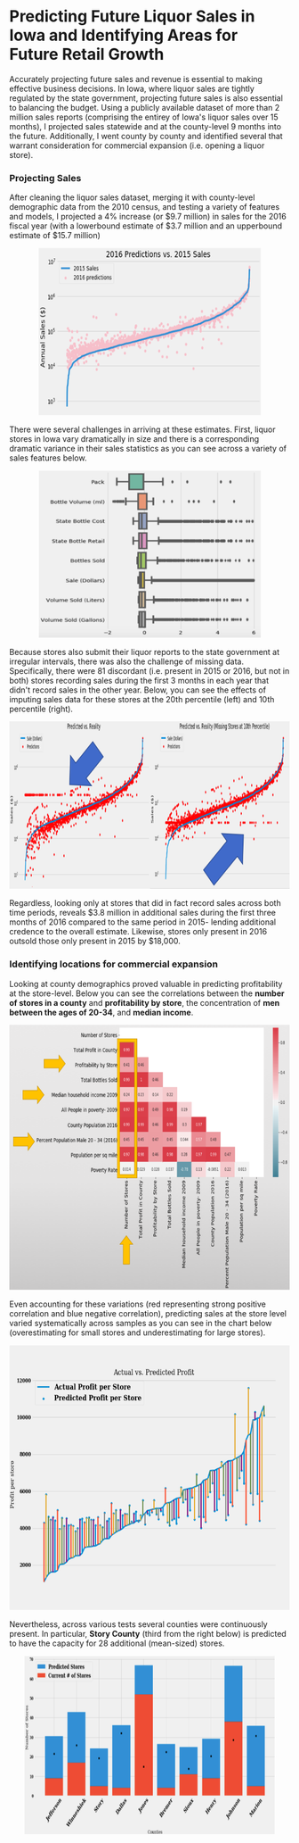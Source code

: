 # Predicting Future Liquor Sales in Iowa and Identifying Areas for Future Retail Growth

Accurately projecting future sales and revenue is essential to making effective business decisions. In Iowa, where liquor sales are tightly regulated by the state government, projecting future sales is also essential to balancing the budget. Using a publicly available dataset of more than 2 million sales reports (comprising the entirey of Iowa's liquor sales over 15 months), I projected sales statewide and at the county-level 9 months into the future. Additionally, I went county by county and identified several that warrant consideration for commercial expansion (i.e. opening a liquor store). 

### Projecting Sales 

After cleaning the liquor sales dataset, merging it with county-level demographic data from the 2010 census, and testing a variety of features and models, I projected a 4% increase (or $9.7 million) in sales for the 2016 fiscal year (with a lowerbound estimate of $3.7 million and an upperbound estimate of $15.7 million)

<p align="center">
  <img src="https://github.com/slevin886/IowaLiquorSales/blob/master/Images/Picture2.png" height="300" width="400">
</p>

There were several challenges in arriving at these estimates. First, liquor stores in Iowa vary dramatically in size and there is a corresponding dramatic variance in their sales statistics as you can see across a variety of sales features below.

<p align="center">
  <img src="https://github.com/slevin886/IowaLiquorSales/blob/master/Images/Picture7.png" height="300" width="400">
</p>

Because stores also submit their liquor reports to the state government at irregular intervals, there was also the challenge of missing data. Specifically, there were 81 discordant (i.e. present in 2015 or 2016, but not in both) stores recording sales during the first 3 months in each year that didn't record sales in the other year. Below, you can see the effects of imputing sales data for these stores at the 20th percentile (left) and 10th percentile (right). 

<p align="center">
  <img src="https://github.com/slevin886/IowaLiquorSales/blob/master/Images/dualimage.png" height="300" width="600">
</p>

Regardless, looking only at stores that did in fact record sales across both time periods, reveals $3.8 million in additional sales during the first three months of 2016 compared to the same period in 2015- lending additional credence to the overall estimate. Likewise,  stores only present in 2016 outsold those only present in 2015 by $18,000.

### Identifying locations for commercial expansion

Looking at county demographics proved valuable in predicting profitability at the store-level. Below you can see  the correlations between the **number of stores in a county** and **profitability by store**, the concentration of **men between the ages of 20-34**, and **median income**. 

<p align="center">
  <img src="https://github.com/slevin886/IowaLiquorSales/blob/master/Images/lastimage.png" height="475" width="600">
</p>

Even accounting for these variations (red representing strong positive correlation and blue negative correlation), predicting sales at the store level varied systematically across samples as you can see in the chart below (overestimating for small stores and underestimating for large stores). 

<p align="center">
  <img src="https://github.com/slevin886/IowaLiquorSales/blob/master/Images/Picture6.png" height="475" width="600">
</p>

Nevertheless, across various tests several counties were continuously present. In particular, **Story County** (third from the right below) is predicted to have the capacity for 28 additional (mean-sized) stores. 

<p align="center">
  <img src="https://github.com/slevin886/IowaLiquorSales/blob/master/Images/Picture4.png" height="320" width="450">
</p>
